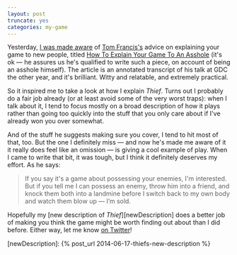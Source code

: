 ```yaml
---
layout: post
truncate: yes
categories: my-game
---
```


Yesterday, [I was made aware][jennTweet] of [Tom Francis's][pentadactTwitter] advice on explaining your game to new people, titled [How To Explain Your Game To An Asshole][howTo] (it's ok &mdash; he assures us he's qualified to write such a piece, on account of being an asshole himself). The article is an annotated transcript of his talk at GDC the other year, and it's brilliant. Witty and relatable, and extremely practical.

So it inspired me to take a look at how I explain <i>Thief</i>. Turns out I probably do a fair job already (or at least avoid some of the very worst traps): when I talk about it, I tend to focus mostly on a broad description of how it plays rather than going too quickly into the stuff that you only care about if I've already won you over somewhat.

And of the stuff he suggests making sure you cover, I tend to hit most of that, too. But the one I definitely miss &mdash; and now he's made me aware of it it really does feel like an omission &mdash; is giving a cool example of play. When I came to write that bit, it was tough, but I think it definitely deserves my effort. As he says:

<blockquote>If you say it's a game about possessing your enemies, I'm interested. But if you tell me I can possess an enemy, throw him into a friend, and knock them both into a landmine before I switch back to my own body and watch them blow up &mdash; I’m sold.</blockquote>

Hopefully my [new description of <i>Thief</i>][newDescription] does a better job of making you think the game might be worth finding out about than I did before. Either way, let me know [on Twitter][meTwitter]!


[jennTweet]: https://twitter.com/jennatar/status/478641137108779009
[howTo]: http://www.pentadact.com/2012-03-17-gdc-talk-how-to-explain-your-game-to-an-asshole/
[pentadactTwitter]: https://twitter.com/intent/user?screen_name=pentadact "@pentadact"
[meTwitter]: https://twitter.com/intent/user?screen_name=rogue_michael "@rogue_michael"
[newDescription]: {% post_url 2014-06-17-thiefs-new-description %}
